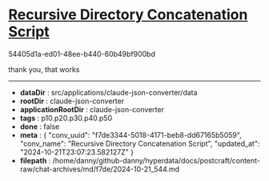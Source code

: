 # [Recursive Directory Concatenation Script](https://claude.ai/chat/f7de3344-5018-4171-beb8-dd67165b5059)

54405d1a-ed01-48ee-b440-60b49bf900bd

thank you, that works

---

* **dataDir** : src/applications/claude-json-converter/data
* **rootDir** : claude-json-converter
* **applicationRootDir** : claude-json-converter
* **tags** : p10.p20.p30.p40.p50
* **done** : false
* **meta** : {
  "conv_uuid": "f7de3344-5018-4171-beb8-dd67165b5059",
  "conv_name": "Recursive Directory Concatenation Script",
  "updated_at": "2024-10-21T23:07:23.582127Z"
}
* **filepath** : /home/danny/github-danny/hyperdata/docs/postcraft/content-raw/chat-archives/md/f7de/2024-10-21_544.md